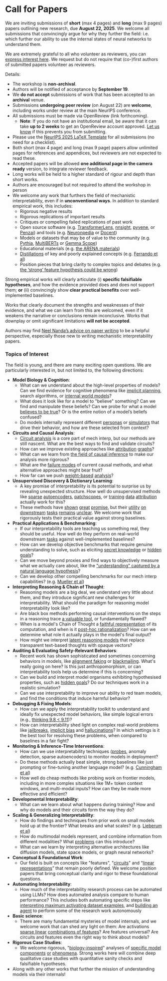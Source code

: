 # Call for Papers
We are inviting submissions of **short** (max 4 pages) and **long** (max 9 pages) papers outlining new research, due **August 22, 2025**. We welcome all submissions that convincingly argue for why they further the field: i.e. which further our ability to use the internal states of neural networks to understand them. 

We are extremely grateful to all who volunteer as reviewers, you can [express interest here](https://www.google.com/url?q=https://docs.google.com/forms/d/e/1FAIpQLSdiw1SJllzoTz_nqzDTzTOGb9DV3W_truQyh-WvYj_QGIi7Mg/viewform?usp%3Ddialog&sa=D&source=editors&ust=1752876419875117&usg=AOvVaw2_4DhX72ODEAPu817nsh04). We request but do not require that (co-)first authors of submitted papers volunteer as reviewers. 

Details: 
* The workshop is **non-archival**.
* Authors will be notified of acceptance by **September 19**.
* We **do not accept** submissions of work that has been accepted to an **archival** venue.
* Submissions **undergoing peer review** (on August 22) are **welcome**, including works under review at the main NeurIPS conference.
* All submissions must be made via OpenReview (link forthcoming).
  * **Note**: If you do not have an institutional email, be aware that it can take **up to 2 weeks** to get an OpenReview account approved. [Let us know](mailto:neurips2025@mechinterpworkshop.com) if this prevents you from submitting.
* Please use the [NeurIPS 2025 LaTeX Template](https://www.google.com/url?q=https://media.neurips.cc/Conferences/NeurIPS2025/Styles.zip&sa=D&source=editors&ust=1752876419876361&usg=AOvVaw3koiXbrV1h7DmFsIDwhjTo) for all submissions (no need for a checklist).
* Both short (max 4 page) and long (max 9 page) papers allow unlimited pages for references and appendices, but reviewers are not expected to read these.
* Accepted papers will be allowed **one additional page in the camera ready** version, to integrate reviewer feedback.
* Long works will be held to a higher standard of rigour and depth than short works.
* Authors are encouraged but not required to attend the workshop in person
* We welcome any work that furthers the field of mechanistic interpretability, even if in **unconventional ways**. In addition to standard empirical work, this includes:
  * Rigorous negative results
  * Rigorous replications of important results
  * Critiques or compelling failed replications of past work
  * Open source software (e.g. [TransformerLens](https://www.google.com/url?q=https://github.com/neelnanda-io/TransformerLens&sa=D&source=editors&ust=1752876419877360&usg=AOvVaw3V1Y6QM1mTAfsyGrjid6zW), [nnsight](https://www.google.com/url?q=https://github.com/ndif-team/nnsight&sa=D&source=editors&ust=1752876419877422&usg=AOvVaw0wXXFiVhdtod2LPW5pesZz), [pyvene](https://www.google.com/url?q=https://github.com/stanfordnlp/pyvene/tree/main/pyvene/models/mlp&sa=D&source=editors&ust=1752876419877494&usg=AOvVaw1VN1_X75aLSI9WCnSs9P7E), or [Penzai](https://www.google.com/url?q=https://github.com/google-deepmind/penzai&sa=D&source=editors&ust=1752876419877566&usg=AOvVaw1LLwNXq7LCNBgsMsAAE5pd)) and tools (e.g. [Neuronpedia](https://www.google.com/url?q=http://neuronpedia.org&sa=D&source=editors&ust=1752876419877634&usg=AOvVaw2BOpWgqAF8Qn0WHQibNrV7) or [Docent](https://www.google.com/url?q=https://transluce.org/introducing-docent&sa=D&source=editors&ust=1752876419877702&usg=AOvVaw3vbCXYzQ8C8b0Et9LqMCnq))
  * Models or datasets that may be of value to the community (e.g. [Pythia](https://www.google.com/url?q=https://arxiv.org/abs/2304.01373&sa=D&source=editors&ust=1752876419877861&usg=AOvVaw3eBiBuIJkLvC6w-O3w7YbG), [MultiBERTs](https://www.google.com/url?q=https://arxiv.org/abs/2106.16163&sa=D&source=editors&ust=1752876419877919&usg=AOvVaw1_ShaLiXOgDNyXG6GL6mz7) or [Gemma Scope](https://www.google.com/url?q=https://arxiv.org/abs/2408.05147&sa=D&source=editors&ust=1752876419877977&usg=AOvVaw3yDuThlKUYRnhN_LSe7zP3))
  * Educational materials (e.g. [the ARENA materials](https://www.google.com/url?q=https://arena3-chapter1-transformer-interp.streamlit.app/&sa=D&source=editors&ust=1752876419878111&usg=AOvVaw38Fjoww_mtpDnOkZ5xlz2V))
  * [Distillations](https://www.google.com/url?q=https://distill.pub/2017/research-debt/&sa=D&source=editors&ust=1752876419878197&usg=AOvVaw2rF0tHWuR00nqz4ZIh-N-f) of key and poorly explained concepts (e.g. [Ferrando et al](https://www.google.com/url?q=https://arxiv.org/abs/2405.00208&sa=D&source=editors&ust=1752876419878323&usg=AOvVaw2LDweFxS146_DV98PR019m))
  * Position pieces that bring clarity to complex topics and debates (e.g. [the ‘strong’ feature hypothesis could be wrong](https://www.google.com/url?q=https://www.alignmentforum.org/posts/tojtPCCRpKLSHBdpn/the-strong-feature-hypothesis-could-be-wrong&sa=D&source=editors&ust=1752876419878532&usg=AOvVaw2PTAWHDdPJkWJRW4cKHAZH))

Strong empirical works will clearly articulate (i) **specific falsifiable hypotheses**, and how the evidence provided does and does not support them; **or** (ii) convincingly show **clear practical benefits** over well-implemented baselines. 

Works that clearly document the strengths and weaknesses of their evidence, and what we can learn from this are welcomed, even if it weakens the narrative or conclusions remain inconclusive. Works that downplay or omit significant limitations **will not be accepted**. 

Authors may find [Neel Nanda’s advice on paper writing](https://www.google.com/url?q=https://www.alignmentforum.org/posts/eJGptPbbFPZGLpjsp/highly-opinionated-advice-on-how-to-write-ml-papers&sa=D&source=editors&ust=1752876419879349&usg=AOvVaw0GHGjhrV13twKL69ygHYQ4) to be a helpful perspective, especially those new to writing mechanistic interpretability papers. 
### Topics of Interest
The field is young, and there are many exciting open questions. We are particularly interested in, but not limited to, the following directions: 
* **Model Biology & Cognition**:
  * What can we understand about the high-level properties of models? Can we find evidence for cognitive phenomena like [implicit planning](https://www.google.com/url?q=https://transformer-circuits.pub/2025/attribution-graphs/biology.html%23dives-poems&sa=D&source=editors&ust=1752876419879981&usg=AOvVaw1fZ6GNnZ8IacQ2Lt3pDeXG), search algorithms, or [internal world models](https://www.google.com/url?q=https://arxiv.org/abs/2210.13382&sa=D&source=editors&ust=1752876419880087&usg=AOvVaw0y0p3p0-zHV36-djK67qpi)?
  * What does it look like for a model to "believe" something? Can we find and manipulate these beliefs? Can we probe for what a model [believes to be true](https://www.google.com/url?q=https://arxiv.org/abs/2310.06824&sa=D&source=editors&ust=1752876419880309&usg=AOvVaw31ExZhA-aERaiR52K13b6n)? Or is the entire notion of a model’s beliefs confused?
  * Do models internally represent different [personas](https://www.google.com/url?q=https://arxiv.org/abs/2406.12094&sa=D&source=editors&ust=1752876419880481&usg=AOvVaw2HcQ8sPdXduaIJER19I2Qg) or [simulators](https://www.google.com/url?q=https://www.nature.com/articles/s41586-023-06647-8&sa=D&source=editors&ust=1752876419880560&usg=AOvVaw1tUKlfvp-PzEq2L897oMwi) that drive their behavior, and how are these selected from context?
* **Circuits and Causal Analysis**:
  * [Circuit analysis](https://www.google.com/url?q=https://distill.pub/2020/circuits/zoom-in/&sa=D&source=editors&ust=1752876419880783&usg=AOvVaw0YGnU6Rmjpwavc87FopVet) is a core part of mech interp, but our methods are still nascent. What are the best ways to find and validate circuits?
  * How can we improve existing approaches like [attribution](https://www.google.com/url?q=https://arxiv.org/abs/2406.11944&sa=D&source=editors&ust=1752876419881006&usg=AOvVaw1TqJQUZTqOzrRrZG_i3rxY) [graphs](https://www.google.com/url?q=https://transformer-circuits.pub/2025/attribution-graphs/methods.html&sa=D&source=editors&ust=1752876419881079&usg=AOvVaw3J9egmJuD3Hz0G1zt1FjKe)?
  * What can we learn from [the field of causal inference](https://www.google.com/url?q=https://arxiv.org/abs/2407.04690&sa=D&source=editors&ust=1752876419881198&usg=AOvVaw0HSSGqZ0DCOmeuSmCiNNrO) to make our analysis more rigorous?
  * What are the [failure modes](https://www.google.com/url?q=https://arxiv.org/abs/2307.15771&sa=D&source=editors&ust=1752876419881322&usg=AOvVaw0IMgVaKsI9L29c_-bIw4Ux) of current causal methods, and what alternative approaches might bear fruit?
  * How far can we push [weight-based](https://www.google.com/url?q=https://arxiv.org/abs/2301.05217&sa=D&source=editors&ust=1752876419881486&usg=AOvVaw2sRN2y1VgrCXk5Fe4IzO2h) [analysis](https://www.google.com/url?q=https://arxiv.org/abs/2410.08417&sa=D&source=editors&ust=1752876419881539&usg=AOvVaw1LeESfoTNgzoYUBXCdwzME)?
* **Unsupervised Discovery & Dictionary Learning**:
  * A key promise of interpretability is its potential to surprise us by revealing unexpected structure. How well do unsupervised methods like [sparse](https://www.google.com/url?q=https://arxiv.org/abs/2103.15949&sa=D&source=editors&ust=1752876419881835&usg=AOvVaw0UjQHTjN8pe65a1p6ttzov) [autoencoders](https://www.google.com/url?q=https://transformer-circuits.pub/2023/monosemantic-features&sa=D&source=editors&ust=1752876419881907&usg=AOvVaw2WiId0w-Uyz49MMp9V2zY_), [patch](https://www.google.com/url?q=https://arxiv.org/abs/2401.06102&sa=D&source=editors&ust=1752876419881959&usg=AOvVaw3VM5Ux4lj8vs3ka6_NfbU2)[scopes](https://www.google.com/url?q=https://arxiv.org/abs/2403.10949v2&sa=D&source=editors&ust=1752876419882000&usg=AOvVaw3DIpYSYv4oJ5zqNyB8cpTT), or [training](https://www.google.com/url?q=https://proceedings.mlr.press/v70/koh17a?ref%3Dhttps://githubhelp.com&sa=D&source=editors&ust=1752876419882077&usg=AOvVaw1wJ8cPvjjmcRcNTbKrGVYH) [data](https://www.google.com/url?q=https://arxiv.org/abs/2308.03296&sa=D&source=editors&ust=1752876419882131&usg=AOvVaw3Y7lnRtVZoqoIxotsGzk-e) [attribution](https://www.google.com/url?q=https://arxiv.org/abs/2205.11482&sa=D&source=editors&ust=1752876419882189&usg=AOvVaw3fGQEBmylBdPd0poE4bkMV) actually work for this?
  * These methods have [shown](https://www.google.com/url?q=https://transformer-circuits.pub/2024/scaling-monosemanticity/index.html&sa=D&source=editors&ust=1752876419882329&usg=AOvVaw0IOeQgOymUTMZWem-CA8FW) [great](https://www.google.com/url?q=https://transformer-circuits.pub/2025/attribution-graphs/biology.html&sa=D&source=editors&ust=1752876419882403&usg=AOvVaw2XmPfIWHDzCYXZW_tJc7dY) [promise](https://www.google.com/url?q=https://arxiv.org/abs/2503.10965&sa=D&source=editors&ust=1752876419882456&usg=AOvVaw1RsvDgzSJm4T4Jjtuzu0qg), but their [utility](https://www.google.com/url?q=https://arxiv.org/abs/2502.16681&sa=D&source=editors&ust=1752876419882517&usg=AOvVaw35CTCMhh9cgJRO6JM5ZXCw) [on](https://www.google.com/url?q=https://www.tilderesearch.com/blog/sieve&sa=D&source=editors&ust=1752876419882578&usg=AOvVaw1PyWA1lTXjMNCLQZNb4Edt) [downstream](https://www.google.com/url?q=https://arxiv.org/abs/2501.17148&sa=D&source=editors&ust=1752876419882657&usg=AOvVaw1H7ZGI-skuBoVPCt2xNe3p) [tasks](https://www.google.com/url?q=https://transformer-circuits.pub/2024/features-as-classifiers/index.html&sa=D&source=editors&ust=1752876419882758&usg=AOvVaw11v-3hx0FcU9k1sYMIo7i-) [remains](https://www.google.com/url?q=https://arxiv.org/abs/2502.04382&sa=D&source=editors&ust=1752876419882839&usg=AOvVaw0QLt7bd_LePfyIe_xp_yzY) [unclear](https://www.google.com/url?q=https://www.alignmentforum.org/posts/4uXCAJNuPKtKBsi28/negative-results-for-saes-on-downstream-tasks&sa=D&source=editors&ust=1752876419882946&usg=AOvVaw1_GD-7ekUPk5ipv4_t2zpY). We welcome work that rigorously tests their practical value against strong baselines.
* **Practical Applications & Benchmarking**:
  * If our interpretability tools are teaching us something real, they should be useful. How well do they perform on real-world downstream [tasks](https://www.google.com/url?q=https://www.lesswrong.com/posts/wGRnzCFcowRCrpX4Y/downstream-applications-as-validation-of-interpretability&sa=D&source=editors&ust=1752876419883338&usg=AOvVaw1HAKggdB46E7AApQtXxV3P) against well-implemented baselines?
  * How can we develop objective benchmarks that require genuine understanding to solve, such as eliciting [secret knowledge](https://www.google.com/url?q=https://arxiv.org/abs/2505.14352&sa=D&source=editors&ust=1752876419883537&usg=AOvVaw1K9pMTtdpLlR3Tgy-AqeA1) or [hidden goals](https://www.google.com/url?q=https://arxiv.org/abs/2503.10965&sa=D&source=editors&ust=1752876419883598&usg=AOvVaw2wd6auLeaQk9EWVCaa5EJa)?
  * Can we move beyond proxies and find ways to objectively measure what we actually care about, like the ["understanding" captured by a natural language hypothesis](https://www.google.com/url?q=https://arxiv.org/abs/2502.04382&sa=D&source=editors&ust=1752876419883814&usg=AOvVaw2F4iNlHl2aR2PNAH40nFH_)?
  * Can we develop other compelling benchmarks for our mech interp capabilities? (e.g. [Mueller et al](https://www.google.com/url?q=https://arxiv.org/abs/2504.13151&sa=D&source=editors&ust=1752876419883967&usg=AOvVaw3i-vcVpXCr2gB4hkWHgh7p))
* **Interpreting Reasoning & Chain of Thought**:
  * Reasoning models are a big deal, we understand very little about them, and they introduce significant new challenges for interpretability. What should the paradigm for reasoning model interpretability look like?
  * Are black box methods performing causal interventions on the steps in a reasoning trace [a valuable tool](https://www.google.com/url?q=https://arxiv.org/abs/2506.19143&sa=D&source=editors&ust=1752876419884663&usg=AOvVaw24oLHXtKf0mXAspVD1Ah-T), or fundamentally flawed?
  * When is a model's Chain of Thought a [faithful representation](https://www.google.com/url?q=https://arxiv.org/abs/2305.04388&sa=D&source=editors&ust=1752876419884861&usg=AOvVaw2OANjP96NA2nAU7MzkxY0s) of its computation, and when is it [post-hoc rationalization](https://www.google.com/url?q=https://arxiv.org/abs/2503.08679&sa=D&source=editors&ust=1752876419885019&usg=AOvVaw3YXkVwecVMcwn2VtcspVrN)? How can we determine what role it actually plays in the model's final output?
  * How might we interpret [latent reasoning models](https://www.google.com/url?q=https://arxiv.org/abs/2412.06769&sa=D&source=editors&ust=1752876419885296&usg=AOvVaw0K9XWiTop6guIdMaV2Lvz2) that replace transparent text-based thoughts with opaque vectors?
* **Auditing & Evaluating Safety-Relevant Behaviors**:
  * Recent work has shown sophisticated and sometimes concerning behaviors in models, like [alignment faking](https://www.google.com/url?q=https://arxiv.org/abs/2412.14093&sa=D&source=editors&ust=1752876419885671&usg=AOvVaw0bRBpHe-kvX4RkMRYNl2Jc) or [blackmailing](https://www.google.com/url?q=https://www.anthropic.com/research/agentic-misalignment&sa=D&source=editors&ust=1752876419885748&usg=AOvVaw3ylehIIaZ55xJ2Vv3LlSf_). What's really going on here? Is this just anthropomorphism, or can interpretability tools help us determine if this is concerning?
  * Can we build and interpret model organisms exhibiting hypothesised properties, such as [hidden goals](https://www.google.com/url?q=https://arxiv.org/abs/2503.10965&sa=D&source=editors&ust=1752876419886053&usg=AOvVaw17sPiak7aQs1xYYbvMnimL)? Do our techniques work in a realistic simulation?
  * Can we use interpretability to improve our ability to red team models, and find the conditions that induce harmful behavior?
* **Debugging & Fixing Models**:
  * How can we apply the interpretability toolkit to understand and ideally fix unexpected model behaviors, like simple logical errors (e.g., [thinking 9.8 < 9.11](https://www.google.com/url?q=https://transluce.org/observability-interface&sa=D&source=editors&ust=1752876419886638&usg=AOvVaw2x_UhXPKx1jhjvxUQ4Lxhe))?
  * How can interpretability shed light on complex real-world problems like [jailbreaks](https://www.google.com/url?q=https://transformer-circuits.pub/2025/attribution-graphs/biology.html%23dives-jailbreak&sa=D&source=editors&ust=1752876419886824&usg=AOvVaw2QsqARaf70HCNAFmuo1p23), [implicit bias](https://www.google.com/url?q=https://arxiv.org/abs/2506.10922&sa=D&source=editors&ust=1752876419886889&usg=AOvVaw2IRmIgYYKYzbiObe1Z6G10) and [hallucinations](https://www.google.com/url?q=https://arxiv.org/abs/2411.14257&sa=D&source=editors&ust=1752876419886954&usg=AOvVaw3Rj7ca5DHKAUYQkFeoN0b6)? In which settings is it the best tool for resolving these problems, when compared to baselines in a fair fight?
* **Monitoring & Inference-Time Interventions**:
  * How can we use interpretability techniques ([probes](https://www.google.com/url?q=https://arxiv.org/abs/2102.12452&sa=D&source=editors&ust=1752876419887249&usg=AOvVaw2BA87-yrKHcV5ga4OZWqtk), anomaly detection, sparse autoencoders) to monitor models in deployment?
  * Do these methods actually beat simple, strong baselines like just prompting or fine-tuning another language model? (e.g. [Cunningham et al](https://www.google.com/url?q=https://alignment.anthropic.com/2025/cheap-monitors/&sa=D&source=editors&ust=1752876419887517&usg=AOvVaw1V7-QTtoR6yxV8yD0lAQtB))
  * How well do cheap methods like probing work on frontier models, including in more complex situations like 1M+ token context windows, and multi-modal inputs? How can they be made more effective and efficient?
* **Developmental Interpretability**:
  * What can we learn about what happens during training? How and why do models and their circuits form the way they do?
* **Scaling & Generalizing Interpretability**:
  * How do findings and techniques from prior work on small models hold up at the frontier? What breaks and what scales? (e.g. [Lieberum et al](https://www.google.com/url?q=https://arxiv.org/abs/2307.09458&sa=D&source=editors&ust=1752876419888276&usg=AOvVaw1MvcPkf_eP0NtxkiIcPKeY))
  * How do multimodal models represent, and combine information from different modalities? What [problems](https://www.google.com/url?q=https://openreview.net/pdf?id%3DVUhRdZp8ke&sa=D&source=editors&ust=1752876419888488&usg=AOvVaw3qf-xrciqPEkfPb60oyZL_) can this introduce?
  * What can we learn by interpreting alternative architectures like diffusion models, state space models, or graph neural networks?
* **Conceptual & Foundational Work**:
  * Our field is built on concepts like "features", "[circuits](https://www.google.com/url?q=https://distill.pub/2020/circuits/zoom-in/&sa=D&source=editors&ust=1752876419888862&usg=AOvVaw3NbGFRB2LdvWywZYRuSrz3)" and “[linear representations](https://www.google.com/url?q=https://transformer-circuits.pub/2024/july-update/index.html%23linear-representations&sa=D&source=editors&ust=1752876419888966&usg=AOvVaw3tkKDGGQZfRm07LFwoIdJh)” that remain poorly defined. We welcome position papers that bring conceptual clarity and rigor to these foundational questions.
* **Automating Interpretability**:
  * How much of the interpretability research process can be automated using LLMs? How does automated analysis compare to human performance? This includes both automating specific steps like [interpreting maximum activating dataset examples](https://www.google.com/url?q=https://openaipublic.blob.core.windows.net/neuron-explainer/paper/index.html&sa=D&source=editors&ust=1752876419889468&usg=AOvVaw1jYikn_bdaY4vcA9D8ON6j), and [building an agent](https://www.google.com/url?q=https://arxiv.org/abs/2404.14394&sa=D&source=editors&ust=1752876419889539&usg=AOvVaw1lBmDCC6_lDQnvhHfDyC1u) to perform some of the research work autonomously
* **Basic science**:
  * There are many fundamental mysteries of model internals, and we welcome work that can shed any light on them: Are activations [sparse linear](https://www.google.com/url?q=https://arxiv.org/abs/1601.03764&sa=D&source=editors&ust=1752876419889842&usg=AOvVaw0h1FVL17jiIL8mrpCgQATC) [combinations of features](https://www.google.com/url?q=https://transformer-circuits.pub/2022/toy_model/index.html&sa=D&source=editors&ust=1752876419889927&usg=AOvVaw3M1ofZYC6flrkhFEOgDrlq)? Are features universal? Are circuits and features even the right way to think about models?
* **Rigorous Case Studies**:
  * We welcome rigorous, "[biology-inspired](https://www.google.com/url?q=https://distill.pub/2020/circuits/curve-circuits/&sa=D&source=editors&ust=1752876419890214&usg=AOvVaw2zwfEo9EZjlHCmDqJw_7gr)" analyses of [specific model](https://www.google.com/url?q=https://arxiv.org/abs/2310.04625&sa=D&source=editors&ust=1752876419890291&usg=AOvVaw327Q6E0q6tALWhl9e1T2Vp) [components](https://www.google.com/url?q=https://transformer-circuits.pub/2024/scaling-monosemanticity/index.html&sa=D&source=editors&ust=1752876419890369&usg=AOvVaw1ccsXVuW5y5ENZk9RzIxV8) [or](https://www.google.com/url?q=https://arxiv.org/abs/2305.01610&sa=D&source=editors&ust=1752876419890435&usg=AOvVaw033B6o2YeIZDVWqWO_aUYT) [phenomena](https://www.google.com/url?q=https://arxiv.org/abs/2306.09346&sa=D&source=editors&ust=1752876419890491&usg=AOvVaw26OPkbc9fDNQLJOIuyySEE). Strong works here will combine deep qualitative case studies with quantitative sanity checks and falsifiable hypotheses.
* Along with any other works that further the mission of understanding models via their internals!